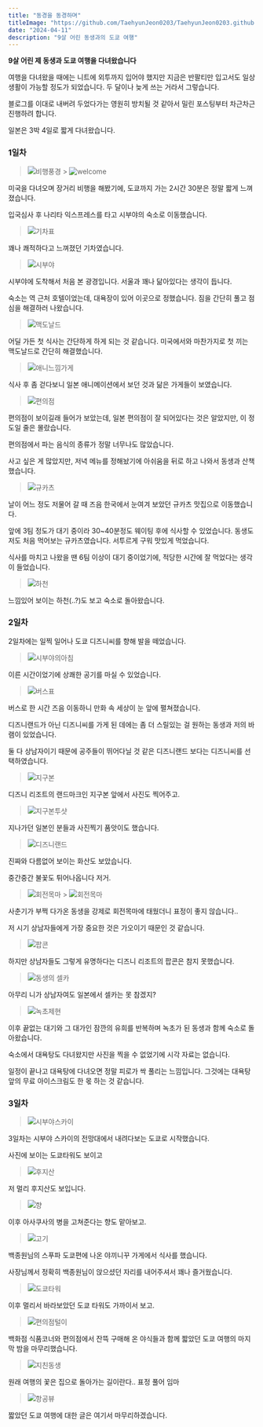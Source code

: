 ```yaml
---
title: "동경을 동경하며"
titleImage: "https://github.com/TaehyunJeon0203/TaehyunJeon0203.github.io/assets/84451999/ab56b6aa-c116-4eb1-a061-bbbb230cd530"
date: "2024-04-11"
description: "9살 어린 동생과의 도쿄 여행"
---
```


**9살 어린 제 동생과 도쿄 여행을 다녀왔습니다**

여행을 다녀왔을 때에는 니트에 외투까지 입어야 했지만 지금은 반팔티만 입고서도 일상생활이 가능할 정도가 되었습니다. 두 달이나 늦게 쓰는 거라서 그렇습니다.

블로그를 이대로 내버려 두었다가는 영원히 방치될 것 같아서 밀린 포스팅부터 차근차근 진행하려 합니다.

일본은 3박 4일로 짧게 다녀왔습니다.

### 1일차

> ![비행풍경](https://github.com/TaehyunJeon0203/TaehyunJeon0203.github.io/assets/84451999/a4c2e36b-e0af-42bc-b205-4bcc08012731) > ![welcome](https://github.com/TaehyunJeon0203/TaehyunJeon0203.github.io/assets/84451999/ab56b6aa-c116-4eb1-a061-bbbb230cd530)

미국을 다녀오며 장거리 비행을 해봤기에, 도쿄까지 가는 2시간 30분은 정말 짧게 느껴졌습니다.

입국심사 후 나리타 익스프레스를 타고 시부야의 숙소로 이동했습니다.

> ![기차표](https://github.com/TaehyunJeon0203/TaehyunJeon0203.github.io/assets/84451999/078e03a0-64da-4807-bac9-efa1c1fd3570)

꽤나 쾌적하다고 느껴졌던 기차였습니다.

> ![시부야](https://github.com/TaehyunJeon0203/TaehyunJeon0203.github.io/assets/84451999/b40b0076-f3da-4515-8c57-c50ed5d0e5ed)

시부야에 도착해서 처음 본 광경입니다. 서울과 꽤나 닮아있다는 생각이 듭니다.

숙소는 역 근처 호텔이었는데, 대욕장이 있어 이곳으로 정했습니다. 짐을 간단히 풀고 점심을 해결하러 나왔습니다.

> ![맥도날드](https://github.com/TaehyunJeon0203/TaehyunJeon0203.github.io/assets/84451999/401594ce-ec88-4599-8c5c-30c3b787bde9)

어딜 가든 첫 식사는 간단하게 하게 되는 것 같습니다. 미국에서와 마찬가지로 첫 끼는 맥도날드로 간단히 해결했습니다.

> ![애니느낌가게](https://github.com/TaehyunJeon0203/TaehyunJeon0203.github.io/assets/84451999/3687511a-e234-4c28-b101-19bbf8e5c0eb)

식사 후 좀 걷다보니 일본 애니메이션에서 보던 것과 닮은 가게들이 보였습니다.

> ![편의점](https://github.com/TaehyunJeon0203/TaehyunJeon0203.github.io/assets/84451999/2b24e950-26b8-4947-bf53-8cdfed5065f9)

편의점이 보이길래 들어가 보았는데, 일본 편의점이 잘 되어있다는 것은 알았지만, 이 정도일 줄은 몰랐습니다.

편의점에서 파는 음식의 종류가 정말 너무나도 많았습니다.

사고 싶은 게 많았지만, 저녁 메뉴를 정해놨기에 아쉬움을 뒤로 하고 나와서 동생과 산책했습니다.

> ![규카츠](https://github.com/TaehyunJeon0203/TaehyunJeon0203.github.io/assets/84451999/a4437484-dbed-4bb9-b150-18410f28ad40)

날이 어느 정도 저물어 갈 때 즈음 한국에서 눈여겨 보았던 규카츠 맛집으로 이동했습니다.

앞에 3팀 정도가 대기 중이라 30~40분정도 웨이팅 후에 식사할 수 있었습니다.
동생도 저도 처음 먹어보는 규카츠였습니다. 서투르게 구워 맛있게 먹었습니다.

식사를 마치고 나왔을 땐 6팀 이상이 대기 중이었기에, 적당한 시간에 잘 먹었다는 생각이 들었습니다.

> ![하천](https://github.com/TaehyunJeon0203/TaehyunJeon0203.github.io/assets/84451999/84d838af-8874-41cf-a722-0195b18eb8c7)

느낌있어 보이는 하천(..?)도 보고 숙소로 돌아왔습니다.

### 2일차

2일차에는 일찍 일어나 도쿄 디즈니씨를 향해 발을 떼었습니다.

> ![시부야의아침](https://github.com/TaehyunJeon0203/TaehyunJeon0203.github.io/assets/84451999/8f1e0447-f698-4626-99d8-8583429eb94f)

이른 시간이었기에 상쾌한 공기를 마실 수 있었습니다.

> ![버스표](https://github.com/TaehyunJeon0203/TaehyunJeon0203.github.io/assets/84451999/ecefe21a-632c-4a07-8995-a71e30f509d4)

버스로 한 시간 즈음 이동하니 만화 속 세상이 눈 앞에 펼쳐졌습니다.

디즈니랜드가 아닌 디즈니씨를 가게 된 데에는 좀 더 스릴있는 걸 원하는 동생과 저의 바램이 있었습니다.

둘 다 상남자이기 때문에 공주들이 뛰어다닐 것 같은 디즈니랜드 보다는 디즈니씨를 선택하였습니다.

> ![지구본](https://github.com/TaehyunJeon0203/TaehyunJeon0203.github.io/assets/84451999/22f2f7fb-3da4-41da-a51c-26e8c1201b5a)

디즈니 리조트의 랜드마크인 지구본 앞에서 사진도 찍어주고.

> ![지구본투샷](https://github.com/TaehyunJeon0203/TaehyunJeon0203.github.io/assets/84451999/b2df2e4c-57c1-46c6-bcda-0929492cb4fd)

지나가던 일본인 분들과 사진찍기 품앗이도 했습니다.

> ![디즈니랜드](https://github.com/TaehyunJeon0203/TaehyunJeon0203.github.io/assets/84451999/2cc4a0d0-35f4-41c9-9434-0b34eef5618f)

진짜와 다름없어 보이는 화산도 보았습니다.

중간중간 불꽃도 튀어나옵니다 저거.

> ![회전목마](https://github.com/TaehyunJeon0203/TaehyunJeon0203.github.io/assets/84451999/b0a915a3-b0f5-4467-9267-95f4051ce08f) > ![회전목마](https://github.com/TaehyunJeon0203/TaehyunJeon0203.github.io/assets/84451999/f9b43b36-5cf1-41fd-bbd4-d6c7b3546217)

사춘기가 부쩍 다가온 동생을 강제로 회전목마에 태웠더니 표정이 좋지 않습니다..

저 시기 상남자들에게 가장 중요한 것은 가오이기 때문인 것 같습니다.

> ![팝콘](https://github.com/TaehyunJeon0203/TaehyunJeon0203.github.io/assets/84451999/e520ed23-a38e-4ad4-8974-374a0a3b2056)

하지만 상남자들도 그렇게 유명하다는 디즈니 리조트의 팝콘은 참지 못했습니다.

> ![동생의 셀카](https://github.com/TaehyunJeon0203/TaehyunJeon0203.github.io/assets/84451999/46e4a87b-0643-4c41-83ee-af3efbf56aa6)

아무리 니가 상남자여도 일본에서 셀카는 못 참겠지?

> ![녹초제현](https://github.com/TaehyunJeon0203/TaehyunJeon0203.github.io/assets/84451999/4027e634-28fe-44ec-805d-e7f627a95cf3)

이후 끝없는 대기와 그 대가인 잠깐의 유희를 반복하며 녹초가 된 동생과 함께 숙소로 돌아왔습니다.

숙소에서 대욕탕도 다녀왔지만 사진을 찍을 수 없었기에 시각 자료는 없습니다.

일정이 끝나고 대욕탕에 다녀오면 정말 피로가 싹 풀리는 느낌입니다.
그것에는 대욕탕 앞의 무료 아이스크림도 한 몫 하는 것 같습니다.

### 3일차

> ![시부야스카이](https://github.com/TaehyunJeon0203/TaehyunJeon0203.github.io/assets/84451999/aeb0cfd6-603b-4bee-b5d0-6acb944e568a)

3일차는 시부야 스카이의 전망대에서 내려다보는 도쿄로 시작했습니다.

사진에 보이는 도쿄타워도 보이고

> ![후지산](https://github.com/TaehyunJeon0203/TaehyunJeon0203.github.io/assets/84451999/f44450ef-52c9-42e5-a1a6-f7e1db3c55bf)

저 멀리 후지산도 보입니다.

> ![향](https://github.com/TaehyunJeon0203/TaehyunJeon0203.github.io/assets/84451999/2c8b1d28-3963-4c6e-9265-4f75a5a6a14f)

이후 아사쿠사의 병을 고쳐준다는 향도 맡아보고.

> ![고기](https://github.com/TaehyunJeon0203/TaehyunJeon0203.github.io/assets/84451999/8acfacfd-b7e7-43b0-8260-d5f3570e4b3a)

백종원님의 스푸파 도쿄편에 나온 야끼니꾸 가게에서 식사를 했습니다.

사장님께서 정확히 백종원님이 앉으셨던 자리를 내어주셔서 꽤나 즐거웠습니다.

> ![도쿄타워](https://github.com/TaehyunJeon0203/TaehyunJeon0203.github.io/assets/84451999/aaa2a19b-bb7b-47fe-82c8-9046bc1f5ed1)

이후 멀리서 바라보았던 도쿄 타워도 가까이서 보고.

> ![편의점털이](https://github.com/TaehyunJeon0203/TaehyunJeon0203.github.io/assets/84451999/a0de7b5e-2d8a-471b-b8d4-492faf310ffa)

백화점 식품코너와 편의점에서 잔뜩 구매해 온 야식들과 함께 짧았던 도쿄 여행의 마지막 밤을 마무리했습니다.

> ![지친동생](https://github.com/TaehyunJeon0203/TaehyunJeon0203.github.io/assets/84451999/f1ebf014-6a33-42c5-8a9f-54a1a26de121)

원래 여행의 꽃은 집으로 돌아가는 길이란다.. 표정 풀어 임마

> ![항공뷰](https://github.com/TaehyunJeon0203/TaehyunJeon0203.github.io/assets/84451999/b5d6c642-aa5c-45e3-9535-2608ba0670fd)

짧았던 도쿄 여행에 대한 글은 여기서 마무리하겠습니다.
